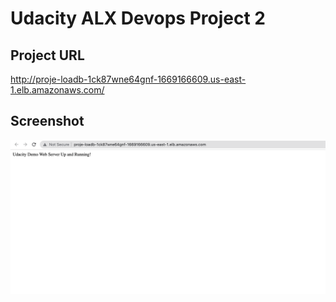 # Udacity ALX Devops Project 2
## Project URL
http://proje-loadb-1ck87wne64gnf-1669166609.us-east-1.elb.amazonaws.com/

## Screenshot
<img src="./screenshot/screenshot.png" alt="screenshot" width="1080"/>

